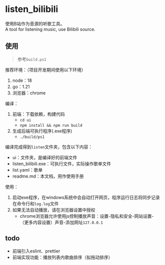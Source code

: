 # listen_bilibili

使用B站作为音源的听歌工具。  
A tool for listening music, use Bilibili source.

## 使用

> 参考`build.ps1`

推荐环境：（项目开发期间使用以下环境）

1. node：18
2. go：1.21
3. 浏览器：chrome

编译：

1. 前端：下载依赖，构建代码
    - `cd ui`
    - `npm install && npm run build`
2. 生成后端可执行程序(.exe程序)
    - `./build/ps1`

编译完成得到`listen`文件夹，包含以下内容：

- ui：文件夹，是编译好的前端文件
- listen_bilibili.exe：可执行文件，实际操作歌单文件
- list.yaml：歌单
- readme.md：本文档，用作使用手册

使用：

1. 启动exe程序，在windows系统中会自动打开网页，程序运行日志将同步记录在命令行和`log.log`文件
2. 如果无法自动播放，请在浏览器设置中授权
    - chrome浏览器允许使用js控制播放声音：设置-隐私和安全-网站设置-（更多内容设置）声音-添加网址`127.0.0.1`

## todo

- 前端引入eslint、prettier
- 前端实现功能：播放列表内歌曲排序（拟拖动排序）
